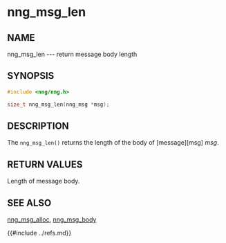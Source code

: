 # nng_msg_len

## NAME

nng_msg_len --- return message body length

## SYNOPSIS

```c
#include <nng/nng.h>

size_t nng_msg_len(nng_msg *msg);
```

## DESCRIPTION

The `nng_msg_len()` returns the length of the body of [message][msg] _msg_.

## RETURN VALUES

Length of message body.

## SEE ALSO

[nng_msg_alloc](nng_msg_alloc),
[nng_msg_body](nng_msg_body)

{{#include ../refs.md}}
